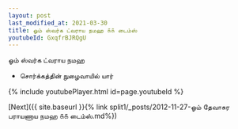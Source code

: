 ```yaml
---
layout: post
last_modified_at: 2021-03-30
title: ஓம் ஸ்வர்க ட்வராய நமஹ ௧௧ டைம்ஸ்
youtubeId: GxqfrBJRQgU
---
```

 
 
 ஓம் ஸ்வர்க ட்வராய நமஹ  
 
 -  சொர்க்கத்தின் நுழைவாயில் யார் 
 
  
 
  
 
 
 
 
 
 


{% include youtubePlayer.html id=page.youtubeId %}
 
[Next]({{ site.baseurl }}{% link  split1/_posts/2012-11-27-ஓம் தேவாசுர பராயணாய நமஹ ௧௧ டைம்ஸ்.md%})
 
